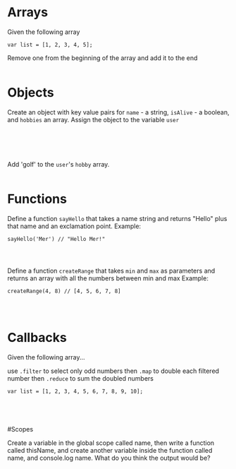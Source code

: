 # Arrays

Given the following array 

```
var list = [1, 2, 3, 4, 5];
```

Remove one from the beginning of the array and add it to the end

```

```

# Objects

Create an object with key value pairs for `name` - a string, `isAlive` - a boolean, and `hobbies` an array.
Assign the object to the variable `user`

```





```

Add 'golf' to the `user`'s `hobby` array.

```

```

# Functions

Define a function `sayHello` that takes a name string and returns "Hello" plus that name and an exclamation point.
Example: 

```
sayHello('Mer') // "Hello Mer!"
```

```



```

Define a function `createRange` that takes `min` and `max` as parameters and returns an array with all the numbers
between min and max
Example: 

```
createRange(4, 8) // [4, 5, 6, 7, 8]
```

```



```

# Callbacks

Given the following array...

use `.filter` to select only odd numbers
then `.map` to double each filtered number
then `.reduce` to sum the doubled numbers

```
var list = [1, 2, 3, 4, 5, 6, 7, 8, 9, 10];
```

```




```

#Scopes

Create a variable in the global scope called name, then write a function called thisName, and create another variable inside the function called name, and console.log name. What do you think the output would be?

```




```





```
